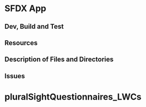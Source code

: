 # SFDX  App

## Dev, Build and Test


## Resources


## Description of Files and Directories


## Issues


# pluralSightQuestionnaires_LWCs

